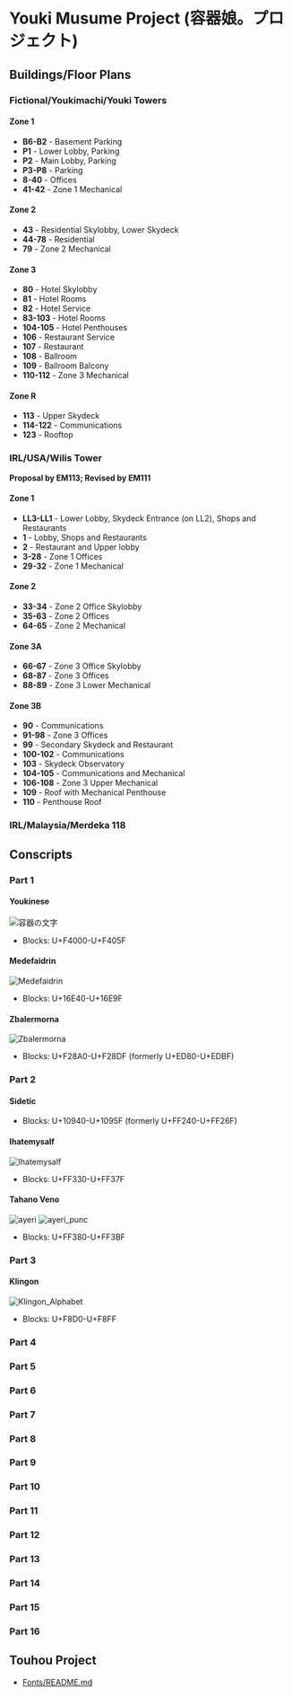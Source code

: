 # Youki Musume Project (容器娘。プロジェクト)
## Buildings/Floor Plans
### Fictional/Youkimachi/Youki Towers
#### Zone 1
- **B6-B2** - Basement Parking
- **P1** - Lower Lobby, Parking
- **P2** - Main Lobby, Parking
- **P3-P8** - Parking
- **8-40** - Offices
- **41-42** - Zone 1 Mechanical
#### Zone 2
- **43** - Residential Skylobby, Lower Skydeck
- **44-78** - Residential
- **79** - Zone 2 Mechanical
#### Zone 3
- **80** - Hotel Skylobby
- **81** - Hotel Rooms
- **82** - Hotel Service
- **83-103** - Hotel Rooms
- **104-105** - Hotel Penthouses
- **106** - Restaurant Service
- **107** - Restaurant
- **108** - Ballroom
- **109** - Ballroom Balcony
- **110-112** - Zone 3 Mechanical
#### Zone R
- **113** - Upper Skydeck
- **114-122** - Communications
- **123** - Rooftop
### IRL/USA/Wilis Tower
**Proposal by EM113; Revised by EM111**
#### Zone 1
- **LL3-LL1** - Lower Lobby, Skydeck Entrance (on LL2), Shops and Restaurants
- **1** - Lobby, Shops and Restaurants
- **2** - Restaurant and Upper lobby
- **3-28** - Zone 1 Offices
- **29-32** - Zone 1 Mechanical
#### Zone 2
- **33-34** - Zone 2 Office Skylobby
- **35-63** - Zone 2 Offices
- **64-65** - Zone 2 Mechanical
#### Zone 3A
- **66-67** - Zone 3 Office Skylobby
- **68-87** - Zone 3 Offices
- **88-89** - Zone 3 Lower Mechanical
#### Zone 3B
- **90** - Communications
- **91-98** - Zone 3 Offices
- **99** - Secondary Skydeck and Restaurant
- **100-102** - Communications
- **103** - Skydeck Observatory
- **104-105** - Communications and Mechanical
- **106-108** - Zone 3 Upper Mechanical
- **109** - Roof with Mechanical Penthouse
- **110** - Penthouse Roof
### IRL/Malaysia/Merdeka 118
## Conscripts
### Part 1
#### Youkinese
![容器の文字](https://github.com/user-attachments/assets/0ef3d914-0078-4960-8178-82f8e21bca74)
- Blocks: U+F4000-U+F405F
#### Medefaidrin
![Medefaidrin](https://github.com/user-attachments/assets/217d43b4-6240-43c4-aa94-68a54697c660)
- Blocks: U+16E40-U+16E9F
#### Zbalermorna
![Zbalermorna](https://github.com/user-attachments/assets/73e2015a-00da-43d5-8919-7d4c3837dd8a)
- Blocks: U+F28A0-U+F28DF (formerly U+ED80-U+EDBF)
### Part 2
#### Sidetic
- Blocks: U+10940-U+1095F (formerly U+FF240-U+FF26F)
#### Ihatemysalf
![Ihatemysalf](https://github.com/user-attachments/assets/2dc2e6cc-6123-4ec7-9352-495ff31df874)
- Blocks: U+FF330-U+FF37F
#### Tahano Veno
![ayeri](https://github.com/user-attachments/assets/296c38a1-4283-4ffc-a035-36354975d0be)
![ayeri_punc](https://github.com/user-attachments/assets/30095466-b6d3-4d5e-8ca2-dd1802967937)
- Blocks: U+FF380-U+FF3BF
### Part 3
#### Klingon
![Klingon_Alphabet](https://github.com/user-attachments/assets/6f8e0f03-17ea-4310-899a-d7ea9dde085f)
- Blocks: U+F8D0-U+F8FF
### Part 4
### Part 5
### Part 6
### Part 7
### Part 8
### Part 9
### Part 10
### Part 11
### Part 12
### Part 13
### Part 14
### Part 15
### Part 16
## Touhou Project
- [Fonts/README.md](https://github.com/RebeccaRGB/emojifont-touhou/blob/6e12be0ec6f82fe6f848c94107951f818d5733b5/README.md)

